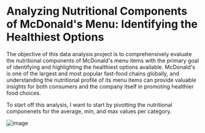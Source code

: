 # Analyzing Nutritional Components of McDonald's Menu: Identifying the Healthiest Options

The objective of this data analysis project is to comprehensively evaluate the nutritional components of McDonald's menu items with the primary goal of identifying and highlighting the healthiest options available. McDonald's is one of the largest and most popular fast-food chains globally, and understanding the nutritional profile of its menu items can provide valuable insights for both consumers and the company itself in promoting healthier food choices.

To start off this analysis, I want to start by pivotting the nutritional componenets for the average, min, and max values per category.

![image](https://github.com/Ohver822/McDonaldsMenuAnalysis/assets/86633487/76479775-1c81-49c0-b4e6-865b94dce650)

